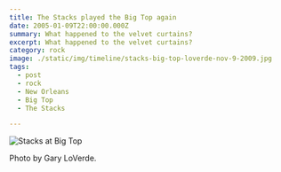 ```yaml
---
title: The Stacks played the Big Top again
date: 2005-01-09T22:00:00.000Z
summary: What happened to the velvet curtains?
excerpt: What happened to the velvet curtains?
category: rock
image: ./static/img/timeline/stacks-big-top-loverde-nov-9-2009.jpg
tags:
  - post
  - rock
  - New Orleans
  - Big Top
  - The Stacks

---
```


![Stacks at Big Top](/static/img/rock/stacks-big-top-loverde-nov-9-2009.jpg "Stacks at Big Top")

<figcaption>Photo by Gary LoVerde.</figcaption>
